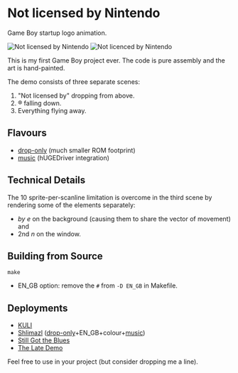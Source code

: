 # Not licensed by Nintendo

Game Boy startup logo animation.

![Not licensed by Nintendo](https://img.itch.zone/aW1hZ2UvMzg0MTE4NS8yMjkyNDE1Ny5wbmc=/347x500/UvghrD.png)
![Not licenced by Nintendo](https://img.itch.zone/aW1hZ2UvMzg3OTYyNy8yMzI2MzQ3MC5wbmc=/347x500/qjLjW3.png)

This is my first Game Boy project ever. The code is pure assembly and the art is hand-painted.

The demo consists of three separate scenes:

1. "Not licensed by" dropping from above.
2. ® falling down.
3. Everything flying away.

## Flavours

* [drop-only](https://github.com/TheLeanArt/NotLicensed/tree/drop-only) (much smaller ROM footprint)
* [music](https://github.com/TheLeanArt/NotLicensed/tree/music) (hUGEDriver integration)

## Technical Details

The 10 sprite-per-scanline limitation is overcome in the third scene by rendering some of the elements separately:

* _by_ _e_ on the background (causing them to share the vector of movement) and
* 2nd _n_ on the window.

## Building from Source

```
make
```

* EN_GB option: remove the `#` from `-D EN_GB` in Makefile.

## Deployments

* [KULI](https://leanart.itch.io/kuli)
* [Shlimazl](https://leanart.itch.io/shlimazl) ([drop-only](https://github.com/TheLeanArt/NotLicensed/tree/drop-only)+EN_GB+colour+[music](https://github.com/TheLeanArt/NotLicensed/tree/music))
* [Still Got the Blues](https://leanart.itch.io/sgb)
* [The Late Demo](https://leanart.itch.io/latedemo)

Feel free to use in your project (but consider dropping me a line).
